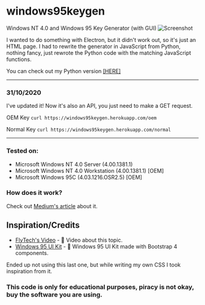 # windows95keygen
Windows NT 4.0 and Windows 95 Key Generator (with GUI)
![Screenshot](https://i.imgur.com/Vr6EBW0.png)

I wanted to do something with Electron, but it didn't work out, so it's just an HTML page. I had to rewrite the generator in JavaScript from Python, nothing fancy, just rewrote the Python code with the matching JavaScript functions.

You can check out my Python version [[HERE]](https://github.com/nilaerdna/Windows95NT4KeyGenerator)

------------

### 31/10/2020
I've updated it! Now it's also an API, you just need to make a GET request.

OEM Key `curl https://windows95keygen.herokuapp.com/oem`

Normal Key `curl https://windows95keygen.herokuapp.com/normal`

------------

### Tested on:
- Microsoft Windows NT 4.0 Server (4.00.1381.1)
- Microsoft Windows NT 4.0 Workstation (4.00.1381.1) [OEM]
- Microsoft Windows 95C (4.03.1216.OSR2.5) [OEM]

### How does it work?
Check out [Medium's article](https://medium.com/@dgurney/so-you-want-to-generate-license-keys-for-old-microsoft-products-a355c8bf5408) about it.

## Inspiration/Credits
- [FlyTech's Video](https://youtu.be/3DCEeASKNDk) - 🎥 Video about this topic.
- [Windows 95 UI Kit](https://github.com/themesberg/windows-95-ui-kit) - 💾 Windows 95 UI Kit made with Bootstrap 4 components.

Ended up not using this last one, but while writing my own CSS I took inspiration from it.
### This code is only for educational purposes, piracy is not okay, buy the software you are using.

